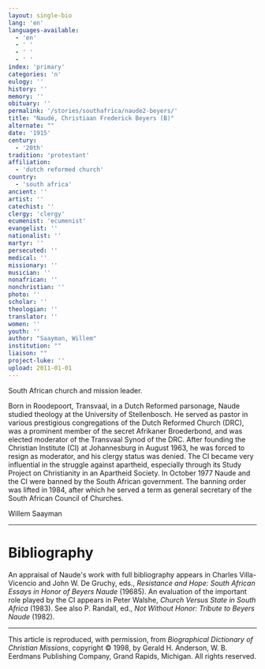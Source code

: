 ```yaml
---
layout: single-bio
lang: 'en'
languages-available:
  - 'en'
  - ' '
  - ' '
  - ' '
index: 'primary'
categories: 'n'
eulogy: ''
history: ''
memory: ''
obituary: ''
permalink: '/stories/southafrica/naude2-beyers/'
title: "Naudé, Christiaan Frederick Beyers (B)"
alternate: ""
date: '1915'
century:
  - '20th'
tradition: 'protestant'
affiliation:
  - 'dutch reformed church'
country:
  - 'south africa'
ancient: ''
artist: ''
catechist: ''
clergy: 'clergy'
ecumenist: 'ecumenist'
evangelist: ''
nationalist: ''
martyr: ''
persecuted: ''
medical: ''
missionary: ''
musician: ''
nonafrican: ''
nonchristian: ''
photo: ''
scholar: ''
theologian: ''
translator: ''
women: ''
youth: ''
author: "Saayman, Willem"
institution: ""
liaison: ""
project-luke: ''
upload: 2011-01-01
---
```




South African church and mission leader.

Born in Roodepoort, Transvaal, in a Dutch Reformed parsonage, Naude studied theology at the University of Stellenbosch. He served as pastor in various prestigious congregations of the Dutch Reformed Church (DRC), was a prominent member of the secret Afrikaner Broederbond, and was elected moderator of the Transvaal Synod of the DRC. After founding the Christian Institute (CI) at Johannesburg in August 1963, he was forced to resign as moderator, and his clergy status was denied. The CI became very influential in the struggle against apartheid, especially through its Study Project on Christianity in an Apartheid Society. In October 1977 Naude and the CI were banned by the South African government. The banning order was lifted in 1984, after which he served a term as general secretary of the South African Council of Churches.

Willem Saayman

---

# Bibliography

An appraisal of Naude's work with full bibliography appears in Charles Villa-Vicencio and John W. De Gruchy, eds., *Resistance and Hope: South African Essays in Honor of Beyers Naude* (19685). An evaluation of the important role played by the CI appears in Peter Walshe, *Church Versus State in South Africa* (1983). See also P. Randall, ed., *Not Without Honor: Tribute to Beyers Naude* (1982).

---

This article is reproduced, with permission, from *Biographical Dictionary of Christian Missions*,   copyright &copy; 1998, by Gerald H. Anderson, W. B. Eerdmans Publishing Company, Grand Rapids, Michigan.  All rights reserved.
